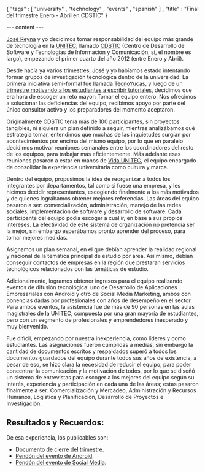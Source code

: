{ "tags" : [
    "university"
  , "technology"
  , "events"
  , "spanish"
  ]
, "title" : "Final del trimestre Enero - Abril en CDSTIC"
}

--- content ---

[jobliz]:     https://twitter.com/jobliz     "José Reyna en Twitter"
[unitecve]:   https://twitter.com/unitecve   "UNITEC en Twitter"
[CDS_tic]:    https://twitter.com/cds_tic    "CDSTIC en Twitter"
[tecnoyucas]: https://twitter.com/tecnoyucas "TecnoYucas en Twitter"
[vidaunitec]: https://twitter.com/vidaunitec "Vida UNITEC en Twitter"

[José Reyna][jobliz] y yo decidimos tomar responsabilidad del equipo más grande
de tecnología en la [UNITEC][unitecve], llamado [CDSTIC][CDS_tic] (Centro
de Desarrollo de Software y Tecnologías de Información y Comunicación, sí, el nombre es largo),
empezando el primer cuarto del año 2012 (entre Enero y Abril).

Desde hacía ya varios trimestres, José y yo habíamos estado intentando
formar grupos de investigación tecnológica dentro de la universidad.
La primera iniciativa semi-formal fue llamada [TecnoYucas][tecnoyucas], y luego de
[un trimestre motivando a los estudiantes a escribir tutoriales](/2011/12/01/TecnoYucas.html),
decidimos que era hora de escoger un reto mayor: Tomar el equipo entero.
Nos ofrecimos a solucionar las deficiencias del equipo, recibimos
apoyo por parte del único consultor activo y
los preparadores del momento aceptaron.

Originalmente CDSTIC tenía más de 100 participantes, sin proyectos tangibles,
ni siquiera un plan definido a seguir, mientras analizábamos qué estrategia tomar,
entendimos que muchas de las inquietudes surgían por acontecimientos por encima
del mismo equipo, por lo que en paralelo decidimos motivar reuniones semanales
entre los coordinadores del resto de los equipos, para trabajar más eficientemente.
Más adelante esas reuniones pasaron a estar en manos de [Vida UNITEC][vidaunitec],
el equipo encargado de consolidar la experiencia universitaria como cultura y marca.

Dentro del equipo, propusimos la idea de reorganizar a todos los integrantes por
departamentos, tal como si fuese una empresa, y les hicimos decidir representantes,
escogiendo finalmente a los más motivados y de quienes lográbamos obtener mejores referencias.
Las áreas del equipo pasaron a ser: comercialización, administración, manejo de
las redes sociales, implementación de software y desarrollo de software.
Cada participante del equipo podía escoger a cual ir, en base a sus propios
intereses. La efectividad de este sistema de organización no pretendía ser
la mejor, sin embargo esperábamos pronto aprender del proceso, para
tomar mejores medidas.

Asignamos un plan semanal, en el que debían aprender la realidad regional
y nacional de la temática principal de estudio por área. Así mismo,
debían conseguir contactos de empresas en la región que prestaran servicios
tecnológicos relacionados con las temáticas de estudio.

Adicionalmente, logramos obtener ingresos para el equipo realizando eventos
de difusión tecnológica: uno de Desarrollo de Aplicaciones Empresariales con Android
y otro de Social Media Marketing, ambos con ponencias dadas por
profesionales con años de desempeño en el sector. Para ambos eventos,
la asistencia fue de más de 90 personas en las aulas magistrales de la
UNITEC, compuesta por una gran mayoría de estudiantes, pero con un
segmento de profesionales y emprendedores inesperado y muy bienvenido.

Fue difícil, empezando por nuestra inexperiencia, como líderes y como estudiantes.
Las asignaciones fueron cumplidas a medias, sin embargo la cantidad de documentos
escritos y respaldados superó a todos los documentos guardados del equipo durante
todos sus años de existencia, a pesar de eso, se hizo clara la necesidad
de reducir el equipo, para poder concentrar la comunicación y la motivación
de todos, por lo que se diseñó un sistema de entrevistas para escoger
a los mejores del equipo según su interés, experiencia y participación
en cada una de las áreas; estas pasaron finalmente a ser:
Comercialización y Mercadeo, Administración y Recursos Humanos,
Logística y Planificación, Desarrollo de Proyectos e Investigación.

## Resultados y Recuerdos:

De esa experiencia, los publicables son:

-   [Documento de cierre del trimestre](http://bit.ly/MYXnpU).
-   [Pendón del evento de Android](https://twitter.com/CDS_tic/status/167397752597254144).
-   [Pendón del evento de Social Media](https://twitter.com/CDS_tic/status/174708778032308224/photo/1/large).
